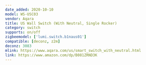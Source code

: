 ```yaml
---
date_added: 2020-10-10
model: WS-USC03
vendor: Aqara
title: US Wall Switch (With Neutral, Single Rocker)
category: switch
supports: on/off
zigbeemodel: ['lumi.switch.b1naus01']
compatible: [deconz, z2m]
deconz: 3083
mlink: https://www.aqara.com/us/smart_switch_with_neutral.html
link: https://www.amazon.com/dp/B081ZRND3K
---
```

